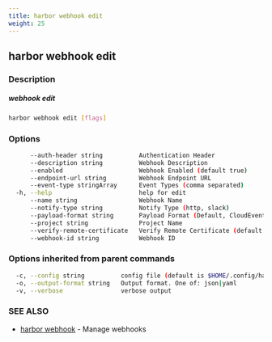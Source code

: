 ```yaml
---
title: harbor webhook edit
weight: 25
---
```

## harbor webhook edit

### Description

##### webhook edit

```sh
harbor webhook edit [flags]
```

### Options

```sh
      --auth-header string          Authentication Header
      --description string          Webhook Description
      --enabled                     Webhook Enabled (default true)
      --endpoint-url string         Webhook Endpoint URL
      --event-type stringArray      Event Types (comma separated)
  -h, --help                        help for edit
      --name string                 Webhook Name
      --notify-type string          Notify Type (http, slack)
      --payload-format string       Payload Format (Default, CloudEvents)
      --project string              Project Name
      --verify-remote-certificate   Verify Remote Certificate (default true)
      --webhook-id string           Webhook ID
```

### Options inherited from parent commands

```sh
  -c, --config string          config file (default is $HOME/.config/harbor-cli/config.yaml)
  -o, --output-format string   Output format. One of: json|yaml
  -v, --verbose                verbose output
```

### SEE ALSO

* [harbor webhook](harbor-webhook.md)	 - Manage webhooks

